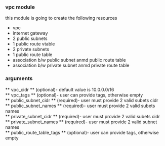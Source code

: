 ### vpc module
this module is going to create the following resources
* vpc
* internet gateway
* 2 public subnets
* 1 public route vtable
* 2 private subnets
* 1 public route table
* association b/w public subnet anmd public route table
* association b/w private subnet anmd private route table

### arguments

** vpc_cidr ** (optional)- default value is 10.0.0.0/16 <br/>
** vpc_tags ** (optional)- user can provide tags, otherwise empty <br/>
** public_subnet_cidr ** (required)- user must provide 2 valid subets cidr <br/>
** public_subnet_names ** (required)- user must provide 2 valid subets names <br/>
** private_subnet_cidr ** (required)- user must provide 2 valid subets cidr <br/>
** private_subnet_names ** (required)- user must provide 2 valid subnet names <br/>
** public_route_table_tags ** (optional)- user can provide tags, otherwise empty <br/>
